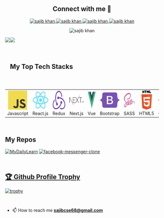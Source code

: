 <h2 align="center">Connect with me 🚀</h2>

<p align="center">
  <a href="https://www.linkedin.com/in/sajibkhan" target="blank">
    <img align="center" src="https://img.icons8.com/color/48/000000/linkedin-circled.png" alt="sajib khan" height="40" width="40" />
  </a>
  <a href="https://stackoverflow.com/users/4133798/sajib-khan?tab=profile" target="blank">
    <img align="center" src="https://img.icons8.com/color/48/000000/stackoverflow.png" alt="sajib khan" height="40" width="40" />
  </a>
  <a href="https://twitter.com/sajibcse68" target="blank">
    <img align="center" src="https://img.icons8.com/nolan/64/twitter.png" alt="sajib khan" height="40" width="40" />
  </a>
  <a href="https://www.facebook.com/sajibcse68" target="blank">
    <img align="center" src="https://img.icons8.com/fluent/48/000000/facebook-new.png" alt="sajib khan" height="40" width="40" />
  </a>
</p>

<p align="center">
  <img src="https://visitor-badge.laobi.icu/badge?page_id=sajibcse68" alt="sajib khan" />
</p>

<div>
  <img height="170" align="left" src="https://github-readme-stats.vercel.app/api?username=sajibcse68&count_private=true&include_all_commits=true&theme=highcontrast&bg_color=0,000000,130F40" />
  
  <img src="https://github-readme-stats.vercel.app/api/top-langs/?username=sajibcse68&layout=compact&theme=highcontrast&bg_color=0,000000,130F40&margin-w=200" />
</div>
<br>
<br>

<h2>My Top Tech Stacks</h2>
<table>
  <tr>
    <td align="center">
      <img alt="javascript" height=64px src="https://raw.githubusercontent.com/devicons/devicon/master/icons/javascript/javascript-original.svg">
      <br>Javascript
    </td>
    <td align="center">
      <img alt="react" height=64px src="https://raw.githubusercontent.com/devicons/devicon/master/icons/react/react-original.svg">
      <br>React.js
    </td>
    <td align="center">
      <img alt="Redux" height=64px src="https://raw.githubusercontent.com/devicons/devicon/master/icons/redux/redux-original.svg">
      <br>Redux
    </td>
    <td align="center">
      <img alt="Nextjs" height=64px src="https://raw.githubusercontent.com/devicons/devicon/master/icons/nextjs/nextjs-original-wordmark.svg">
      <br>Next.js
    </td>
    <td align="center">
      <img alt="vue" height=64px src="https://raw.githubusercontent.com/devicons/devicon/master/icons/vuejs/vuejs-original.svg">
      <br>Vue
    </td>
    <td align="center">
      <img alt="bootstrap" height=64px src="https://raw.githubusercontent.com/devicons/devicon/master/icons/bootstrap/bootstrap-plain.svg">
      <br>Bootstrap
    </td>
    <td align="center">
      <img alt="sass" height=64px src="https://raw.githubusercontent.com/devicons/devicon/master/icons/sass/sass-original.svg">
      <br>SASS
    </td>
    <td align="center">
      <img alt="html5" height=64px src="https://raw.githubusercontent.com/devicons/devicon/master/icons/html5/html5-original-wordmark.svg">
      <br>HTML5
    </td>
    <td align="center">
      <img alt="git" height=64px src="https://raw.githubusercontent.com/devicons/devicon/master/icons/git/git-original.svg">
      <br>Git
    </td>
    <td align="center">
      <img alt="firebase" height=64px src="https://cdn.worldvectorlogo.com/logos/firebase-1.svg">
      <br>Firebase
    </td>
  </tr>
</table>

<br/>

<h2>My Repos</h2>

[![MyDailyLearn](https://github-readme-stats.vercel.app/api/pin/?username=sajibcse68&repo=MyDailyLearn&show_owner=true)](https://github.com/sajibcse68/MyDailyLearn)
[![facebook-messenger-clone](https://github-readme-stats.vercel.app/api/pin/?username=sajibcse68&repo=facebook-messenger-clone&show_owner=true)](https://github.com/sajibcse68/facebook-messenger-clone)

<br />

<a href="https://github.com/sajibcse68d/github-profile-trophy">
   <h2>🏆 Github Profile Trophy</h2>
</a>

[![trophy](https://github-profile-trophy.vercel.app/?username=sajibcse68&theme=juicyfresh&no-frame=true&no-bg=true&margin-w=100)](https://github.com/ryo-ma/github-profile-trophy)

<br>

- 📫 How to reach me **sajibcse68@gmail.com**


<!--
**sajibcse68/sajibcse68** is a ✨ _special_ ✨ repository because its `README.md` (this file) appears on your GitHub profile.

Here are some ideas to get you started:

- 🔭 I’m currently working on ...
- 🌱 I’m currently learning ...
- 👯 I’m looking to collaborate on ...
- 🤔 I’m looking for help with ...
- 💬 Ask me about ...
- 📫 How to reach me: ...
- 😄 Pronouns: ...
- ⚡ Fun fact: ...
-->
